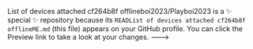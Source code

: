 List of devices attached
cf264b8f	offlineboi2023/Playboi2023 is a ✨ special ✨ repository because its `READList of devices attached
cf264b8f	offlineME.md` (this file) appears on your GitHub profile.
You can click the Preview link to take a look at your changes.
--->
